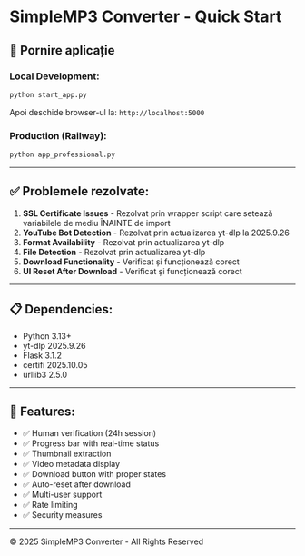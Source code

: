 # SimpleMP3 Converter - Quick Start

## 🚀 Pornire aplicație

### Local Development:
```bash
python start_app.py
```

Apoi deschide browser-ul la: `http://localhost:5000`

### Production (Railway):
```bash
python app_professional.py
```

---

## ✅ Problemele rezolvate:

1. **SSL Certificate Issues** - Rezolvat prin wrapper script care setează variabilele de mediu ÎNAINTE de import
2. **YouTube Bot Detection** - Rezolvat prin actualizarea yt-dlp la 2025.9.26
3. **Format Availability** - Rezolvat prin actualizarea yt-dlp
4. **File Detection** - Rezolvat prin actualizarea yt-dlp
5. **Download Functionality** - Verificat și funcționează corect
6. **UI Reset After Download** - Verificat și funcționează corect

---

## 📋 Dependencies:

- Python 3.13+
- yt-dlp 2025.9.26
- Flask 3.1.2
- certifi 2025.10.05
- urllib3 2.5.0

---

## 🎯 Features:

- ✅ Human verification (24h session)
- ✅ Progress bar with real-time status
- ✅ Thumbnail extraction
- ✅ Video metadata display
- ✅ Download button with proper states
- ✅ Auto-reset after download
- ✅ Multi-user support
- ✅ Rate limiting
- ✅ Security measures

---

© 2025 SimpleMP3 Converter - All Rights Reserved

